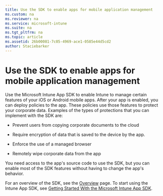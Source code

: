 ```yaml
---
title: Use the SDK to enable apps for mobile application management
ms.custom: na
ms.reviewer: na
ms.service: microsoft-intune
ms.suite: na
ms.tgt_pltfrm: na
ms.topic: article
ms.assetid: 26b00081-7c05-4969-ace1-0585e44d5cd2
author: Staciebarker
---
```

# Use the SDK to enable apps for mobile application management
Use the Microsoft Intune App SDK to enable Intune to manage certain features of your iOS or Android mobile apps. After your app is enabled, you can deploy policies to the app. These policies use those features to protect your corporate data. Examples of the types of protections that you can implement with the SDK are:

-   Prevent users from copying corporate documents to the cloud

-   Require encryption of data that is saved to the device by the app.

-   Enforce the use of a managed browser

-   Remotely wipe corporate data from the app

You need access to the app's source code to use the SDK, but you can enable most of the SDK features without having to change the app's behavior.

For an overview of the SDK, see the [Overview](https://msdn.microsoft.com/en-us/library/mt627767.aspx) page. To start using the Intune App SDK, see [Getting Started With the Microsoft Intune App SDK](https://msdn.microsoft.com/library/mt627766.aspx).


